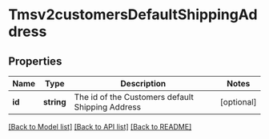 # Tmsv2customersDefaultShippingAddress

## Properties
Name | Type | Description | Notes
------------ | ------------- | ------------- | -------------
**id** | **string** | The id of the Customers default Shipping Address | [optional] 

[[Back to Model list]](../README.md#documentation-for-models) [[Back to API list]](../README.md#documentation-for-api-endpoints) [[Back to README]](../README.md)


